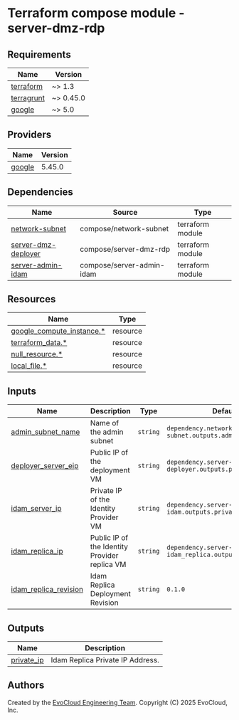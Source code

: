 <!-- BEGIN_TF_DOCS -->
# Terraform compose module - server-dmz-rdp

## Requirements

| Name                                                                        | Version   |
|-----------------------------------------------------------------------------|-----------|
| <a name="requirement_terraform"></a> [terraform](#requirement\_terraform)   | ~> 1.3    |
| <a name="requirement_terragrunt"></a> [terragrunt](#requirement\_terraform) | ~> 0.45.0 |
| <a name="requirement_google"></a> [google](#requirement\_google)            | ~> 5.0    |

## Providers

| Name | Version |
|------|---------|
| <a name="provider_google"></a> [google](#provider\_google) | 5.45.0 |

## Dependencies

| Name                                                                                                 | Source                | Type             |
|------------------------------------------------------------------------------------------------------|-----------------------|------------------|
| <a name="depedencies_network-subnet"></a> [network-subnet](#dependencies\_network-subnet)            | compose/network-subnet | terraform module |
| <a name="dependencies_server-dmz-deployer"></a> [server-dmz-deployer](#dependencies\_dmz-deployer)          | compose/server-dmz-rdp  | terraform module |
| <a name="dependencies_server-admin-idam"></a> [server-admin-idam](#dependencies\_server-admin-idam]) | compose/server-admin-idam | terraform module |


## Resources

| Name                                                                                                                                               | Type        |
|----------------------------------------------------------------------------------------------------------------------------------------------------|-------------|
| [google_compute_instance.*](https://registry.terraform.io/providers/hashicorp/google/latest/docs/resources/compute_instance)                       | resource    |
| [terraform_data.*](https://developer.hashicorp.com/terraform/language/resources/terraform-data)                                                    | resource    |
| [null_resource.*](https://registry.terraform.io/providers/hashicorp/null/latest/docs/resources/resource)                                                    | resource    |
| [local_file.*](https://registry.terraform.io/providers/hashicorp/local/latest/docs/resources/file)                                                    | resource    |

## Inputs

| Name                                                                 | Description                                   | Type      | Default                                                   | Required |
|----------------------------------------------------------------------|-----------------------------------------------|-----------|-----------------------------------------------------------|:--------:|
| <a name="input_admin_subnet_name"></a> [admin_subnet_name](#input\_input_admin_subnet_name) | Name of the admin subnet                      | `string`  | `dependency.network-subnet.outputs.admin_subnet_name`     |   yes    |
| <a name="input_deployer_server_eip"></a> [deployer_server_eip](#input\_deployer_server_eip) | Public IP of the deployment VM                | `string`  | `dependency.server-dmz-deployer.outputs.public_ip`        |   yes    |
| <a name="input_idam_server_ip"></a> [idam_server_ip](#input\_idam_server_ip) | Private IP of the Identity Provider VM        | `string`  | `dependency.server-admin-idam.outputs.private_ip`         |   yes    |
| <a name="input_idam_replica_ip"></a> [idam_replica_ip](#input\_idam_replica_ip) | Public IP of the Identity Provider replica VM | `string`  | `dependency.server-admin-idam_replica.outputs.private_ip` |   yes    |
| <a name="input_idam_replica_revision"></a> [idam_replica_revision](#input\_idam_replica_revision) | Idam Replica Deployment Revision              | `string` | `0.1.0`                                                    |   yes    |

## Outputs

| Name | Description                      |
|------|----------------------------------|
| <a name="output_private_ip"></a> [private_ip](#output\_private_ip) | Idam Replica Private IP Address. |

## Authors

Created by the [EvoCloud Engineering Team](https://evocloud.dev). Copyright (C) 2025 EvoCloud, Inc.

<!-- END_TF_DOCS -->